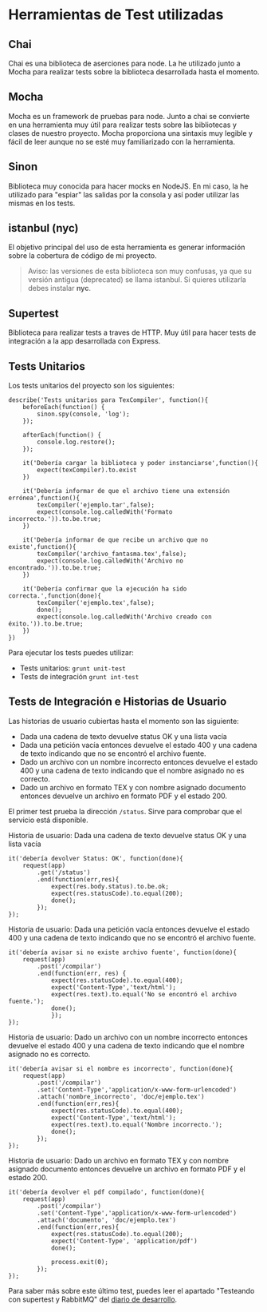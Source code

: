 <!-- _tests.md -->
# Herramientas de Test utilizadas
## Chai
Chai es una biblioteca de aserciones para node. La he utilizado junto a Mocha para realizar tests sobre la biblioteca desarrollada hasta el momento.

## Mocha
Mocha es un framework de pruebas para node. Junto a chai se convierte en una herramienta muy útil para realizar tests sobre las bibliotecas y clases de nuestro proyecto. Mocha proporciona una sintaxis muy legible y fácil de leer aunque no se esté muy familiarizado con la herramienta.

## Sinon
Biblioteca muy conocida para hacer mocks en NodeJS. En mi caso, la he utilizado para "espiar" las salidas por la consola y así poder utilizar las mismas en los tests.

## istanbul (nyc)
El objetivo principal del uso de esta herramienta es generar información sobre la cobertura de código de mi proyecto.
>Aviso: las versiones de esta biblioteca son muy confusas, ya que su versión antigua (deprecated) se llama istanbul. Si quieres utilizarla debes instalar __nyc__.

## Supertest
Biblioteca para realizar tests a traves de HTTP. Muy útil para hacer tests de integración a la app desarrollada con Express.

## Tests Unitarios

Los tests unitarios del proyecto son los siguientes:
```
describe('Tests unitarios para TexCompiler', function(){
    beforeEach(function() {
        sinon.spy(console, 'log');
    });
    
    afterEach(function() {
        console.log.restore();
    });

    it('Debería cargar la biblioteca y poder instanciarse',function(){
        expect(texCompiler).to.exist
    })

    it('Debería informar de que el archivo tiene una extensión errónea',function(){
        texCompiler('ejemplo.tar',false);
        expect(console.log.calledWith('Formato incorrecto.')).to.be.true;
    })

    it('Debería informar de que recibe un archivo que no existe',function(){
        texCompiler('archivo_fantasma.tex',false);
        expect(console.log.calledWith('Archivo no encontrado.')).to.be.true;
    })

    it('Debería confirmar que la ejecución ha sido correcta.',function(done){
        texCompiler('ejemplo.tex',false);
        done();
        expect(console.log.calledWith('Archivo creado con éxito.')).to.be.true;
    })
})
```

Para ejecutar los tests puedes utilizar:
* Tests unitarios: `grunt unit-test`
* Tests de integración `grunt int-test`


## Tests de Integración e Historias de Usuario
Las historias de usuario cubiertas hasta el momento son las siguiente:
* Dada una cadena de texto devuelve status OK y una lista vacía 
* Dada una petición vacía entonces devuelve el estado 400 y una cadena de texto indicando que no se encontró el archivo fuente.
* Dado un archivo con un nombre incorrecto entonces devuelve el estado 400 y una cadena de texto indicando que el nombre asignado no es correcto.
* Dado un archivo en formato TEX y con nombre asignado documento entonces devuelve un archivo en formato PDF y el estado 200.


El primer test prueba la dirección `/status`. Sirve para comprobar que el servicio está disponible.  

Historia de usuario: Dada una cadena de texto devuelve status OK y una lista vacía 
```
it('debería devolver Status: OK', function(done){
    request(app)
        .get('/status')
        .end(function(err,res){
            expect(res.body.status).to.be.ok;
            expect(res.statusCode).to.equal(200);
            done();
        });
});

```

Historia de usuario: Dada una petición vacía entonces devuelve el estado 400 y una cadena de texto indicando que no se encontró el archivo fuente.
```
it('debería avisar si no existe archivo fuente', function(done){
    request(app)
        .post('/compilar')
        .end(function(err, res) {
            expect(res.statusCode).to.equal(400);
            expect('Content-Type','text/html');
            expect(res.text).to.equal('No se encontró el archivo fuente.');
            done();
            });
});
```

Historia de usuario: Dado un archivo con un nombre incorrecto entonces devuelve el estado 400 y una cadena de texto indicando que el nombre asignado no es correcto.

```
it('debería avisar si el nombre es incorrecto', function(done){
    request(app)
        .post('/compilar')
        .set('Content-Type','application/x-www-form-urlencoded')
        .attach('nombre_incorrecto', 'doc/ejemplo.tex')
        .end(function(err,res){
            expect(res.statusCode).to.equal(400);
            expect('Content-Type','text/html');
            expect(res.text).to.equal('Nombre incorrecto.');
            done();
        });
});
```

Historia de usuario: Dado un archivo en formato TEX y con nombre asignado documento entonces devuelve un archivo en formato PDF y el estado 200.
```
it('debería devolver el pdf compilado', function(done){
    request(app)
        .post('/compilar')
        .set('Content-Type','application/x-www-form-urlencoded')
        .attach('documento', 'doc/ejemplo.tex')
        .end(function(err,res){
            expect(res.statusCode).to.equal(200);
            expect('Content-Type', 'application/pdf')
            done();

            process.exit(0);
        });
});
```

Para saber más sobre este último test, puedes leer el apartado "Testeando con supertest y RabbitMQ" del [diario de desarrollo](diario.md).